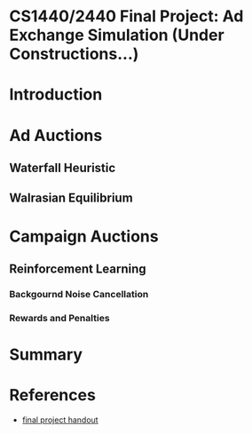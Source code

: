 # CS1440/2440 Final Project: Ad Exchange Simulation (Under Constructions...)

# Introduction

# Ad Auctions

## Waterfall Heuristic

## Walrasian Equilibrium

# Campaign Auctions

## Reinforcement Learning

### Backgournd Noise Cancellation

### Rewards and Penalties

# Summary

# References

- [final project handout](https://cs.brown.edu/courses/csci1440/labs/2024/final/AdX_Game_Final_Project_Spec.pdf) 